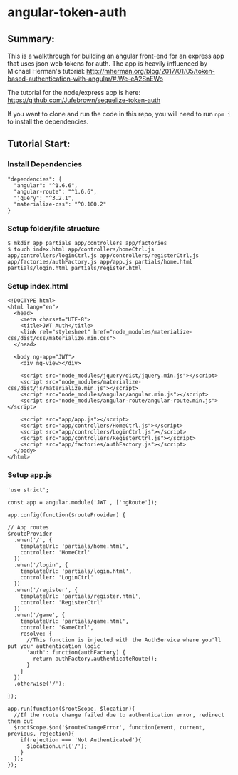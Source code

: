 # angular-token-auth

## Summary:
This is a walkthrough for building an angular front-end for an express app that uses json web tokens for auth. The app is heavily influenced by Michael Herman's tutorial: http://mherman.org/blog/2017/01/05/token-based-authentication-with-angular/#.We-eA2SnEWo

The tutorial for the node/express app is here: https://github.com/Jufebrown/sequelize-token-auth

If you want to clone and run the code in this repo, you will need to run ```npm i``` to install the dependencies.

## Tutorial Start:

### Install Dependencies
```
"dependencies": {
  "angular": "^1.6.6",
  "angular-route": "^1.6.6",
  "jquery": "^3.2.1",
  "materialize-css": "^0.100.2"
}
```
### Setup folder/file structure
```
$ mkdir app partials app/controllers app/factories
$ touch index.html app/controllers/homeCtrl.js app/controllers/loginCtrl.js app/controllers/registerCtrl.js app/factories/authFactory.js app/app.js partials/home.html partials/login.html partials/register.html
```
### Setup index.html
```
<!DOCTYPE html>
<html lang="en">
  <head>
    <meta charset="UTF-8">
    <title>JWT Auth</title>
    <link rel="stylesheet" href="node_modules/materialize-css/dist/css/materialize.min.css">
  </head>

  <body ng-app="JWT">
    <div ng-view></div>

    <script src="node_modules/jquery/dist/jquery.min.js"></script>
    <script src="node_modules/materialize-css/dist/js/materialize.min.js"></script>
    <script src="node_modules/angular/angular.min.js"></script>
    <script src="node_modules/angular-route/angular-route.min.js"></script>

    <script src="app/app.js"></script>
    <script src="app/controllers/HomeCtrl.js"></script>
    <script src="app/controllers/LoginCtrl.js"></script>
    <script src="app/controllers/RegisterCtrl.js"></script>
    <script src="app/factories/authFactory.js"></script>
  </body>
</html>
```
### Setup app.js
```
'use strict';

const app = angular.module('JWT', ['ngRoute']);

app.config(function($routeProvider) {

// App routes
$routeProvider
  .when('/', {
    templateUrl: 'partials/home.html',
    controller: 'HomeCtrl'
  })
  .when('/login', {
    templateUrl: 'partials/login.html',
    controller: 'LoginCtrl'
  })
  .when('/register', {
    templateUrl: 'partials/register.html',
    controller: 'RegisterCtrl'
  })
  .when('/game', {
    templateUrl: 'partials/game.html',
    controller: 'GameCtrl',
    resolve: {
      //This function is injected with the AuthService where you'll put your authentication logic
      'auth': function(authFactory) {
        return authFactory.authenticateRoute();
      }
    }
  })
  .otherwise('/');

});

app.run(function($rootScope, $location){
  //If the route change failed due to authentication error, redirect them out
  $rootScope.$on('$routeChangeError', function(event, current, previous, rejection){
    if(rejection === 'Not Authenticated'){
      $location.url('/');
    }
  });
});
```